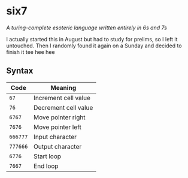 # six7  
*A turing-complete esoteric language written entirely in 6s and 7s*  

I actually started this in August but had to study for prelims, so I left it untouched. Then I randomly found it again on a Sunday and decided to finish it
tee hee hee

## Syntax  

| Code    | Meaning              |
|---------|----------------------|
| `67`    | Increment cell value |
| `76`    | Decrement cell value |
| `6767`  | Move pointer right   |
| `7676`  | Move pointer left    |
| `666777`| Input character      |
| `777666`| Output character     |
| `6776`  | Start loop           |
| `7667`  | End loop             |
